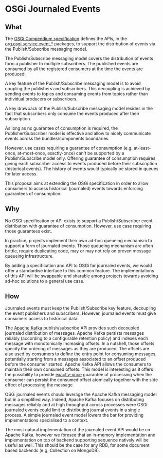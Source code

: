 OSGi Journaled Events
=====================

## What

The [OSGi Compendium specification](https://osgi.org/javadoc/osgi.cmpn/7.0.0/) defines the APIs, in the [org.osgi.service.event.\*](https://osgi.org/javadoc/osgi.cmpn/7.0.0/org/osgi/service/event/package-frame.html) packages, to support the distribution of events via the Publish/Subscribe messaging model.

The Publish/Subscribe messaging model covers the distribution of events form a publisher to multiple subscribers. The published events are consumed by all the registered consumers at the time the events are produced.

A key feature of the Publish/Subscribe messaging model is to avoid coupling the publishers and subscribers.
This decoupling is achieved by sending events to topics and consuming events from topics rather than individual producers or subscribers.

A key drawback of the Publish/Subscribe messaging model resides in the fact that subscribers only consume the events produced after their subscription.

As long as no guarantee of consumption is required, the Publisher/Subscriber model is effective and allow to nicely communicate events across the bundles/components boundaries.

However, use cases requiring a guarantee of consumption (e.g. at-least-once, at-most-once, exactly-once) can't be supported by a Publish/Subscribe model only.
Offering guarantee of consumption requires giving each subscriber access to events produced before their subscription (historical events).
The history of events would typically be stored in queues for later access.

This proposal aims at extending the OSGi specification in order to allow consumers to access historical (journaled) events towards enforcing guarantees of consumption.

## Why

No OSGi specification or API exists to support a Publish/Subscriber event distribution with guarantee of consumption.
However, use case requiring those guarantees exist.

In practice, projects implement their own ad-hoc queueing mechanism to support a form of journaled events.
Those queueing mechanism are often brittle, require duplicating code, may or may not rely on proven message queueing infrastructure.

By adding a specification and API to OSGi for journaled events, we would offer a standardise interface to this common feature.
The implementations of this API will be swappable and sharable among projects towards avoiding ad-hoc solutions to a general use case.

## How

Journaled events must keep the Publish/Subscribe key feature, decoupling the event publishers and subscribers.
However, journaled events must give consumers access to historical data.

The [Apache Kafka](https://kafka.apache.org/) publish/subscribe API provides such decoupled journaled distribution of messages.
Apache Kafka persists messages reliably (according to a configurable retention policy) and indexes each message with monotonically increasing offsets.
In a nutshell, those offsets specify the ordering of messages as they are produced.
The offsets are also used by consumers to define the entry point for consuming messages, potentially starting from a messages associated to an offset produced before the consumer started.
Apache Kafka API allows the consumers to maintain their own consumed offsets.
This model is interesting as it offers the possibility to provide [exactly-once](https://kafka.apache.org/21/javadoc/index.html?org/apache/kafka/clients/consumer/KafkaConsumer.html) guarantee of processing when the consumer can persist the consumed offset atomically together with the side effect of processing the message.

OSGi journaled events should leverage the Apache Kafka messaging model but in a simplified way.
Indeed, Apache Kafka focuses on distributing messages reliably and at high throughput across processes were OSGi journaled events could limit to distributing journal events in a single process.
A simple journaled event model lowers the bar for providing implementations specialised to a context.

The most natural implementation of the journaled event API would be on Apache Kafka, however we foresee that an in-memory implementation and implementation on top of backend supporting sequence natively will be useful as well.
This should be the case for any RDB, for some document based backends (e.g. Collection on MongoDB).

